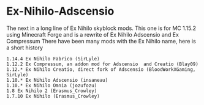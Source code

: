 # Ex-Nihilo-Adscensio
The next in a long line of Ex Nihilo skyblock mods. This one is for MC 1.15.2 using Minecraft Forge and is a rewrite of Ex Nihilo Adscensio and Ex Compressum
There have been many mods with the Ex Nihilo name, here is a short history

    1.14.4 Ex Nihilo Fabrico (SirLyle)
    1.12.2 Ex Compressum, an addon mod for Adscensio  and Creatio (Blay09)
    1.12.* Ex Nihilo Creatio, direct fork of Adscensio (BloodWorkXGaming, SirLyle)
    1.10.* Ex Nihilo Adscensio (insaneau)
    1.10.* Ex Nihilo Omnia (jozufozu)
    1.8 Ex Nihilo 2 (Erasmus_Crowley)
    1.7.10 Ex Nihilo (Erasmus_Crowley)

